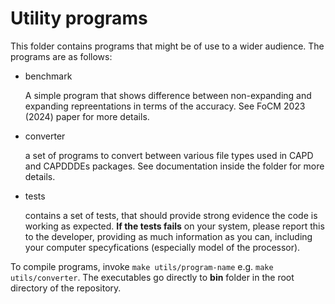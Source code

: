 Utility programs
================

This folder contains programs that might be of 
use to a wider audience. The programs are as follows:

 - benchmark

   A simple program that shows difference between
   non-expanding and expanding repreentations
   in terms of the accuracy. See FoCM 2023 (2024) paper
   for more details. 

 - converter

   a set of programs to convert between various
   file types used in CAPD and CAPDDDEs packages.
   See documentation inside the folder for more details. 

 - tests

   contains a set of tests, that should provide
   strong evidence the code is working as expected. 
   **If the tests fails** on your system, please
   report this to the developer, providing as much
   information as you can, including your computer
   specyfications (especially model of the processor).

To compile programs, invoke ```make utils/program-name```
e.g. ```make utils/converter```. The executables go
directly to **bin** folder in the root directory of 
the repository. 